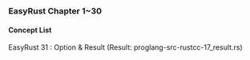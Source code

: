 
### EasyRust Chapter 1~30  

#### Concept List 

EasyRust 31 : Option & Result (Result: proglang-src-rustcc-17_result.rs)  


